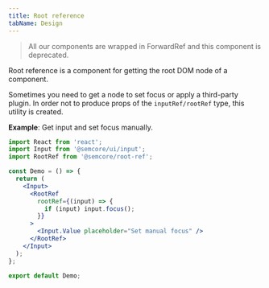 ```yaml
---
title: Root reference
tabName: Design
---
```


> All our components are wrapped in ForwardRef and this component is deprecated.

Root reference is a component for getting the root DOM node of a component.

Sometimes you need to get a node to set focus or apply a third-party plugin. In order not to produce props of the `inputRef/rootRef` type, this utility is created.

**Example**: Get input and set focus manually.

```jsx
import React from 'react';
import Input from '@semcore/ui/input';
import RootRef from '@semcore/root-ref';

const Demo = () => {
  return (
    <Input>
      <RootRef
        rootRef={(input) => {
          if (input) input.focus();
        }}
      >
        <Input.Value placeholder="Set manual focus" />
      </RootRef>
    </Input>
  );
};

export default Demo;
```
